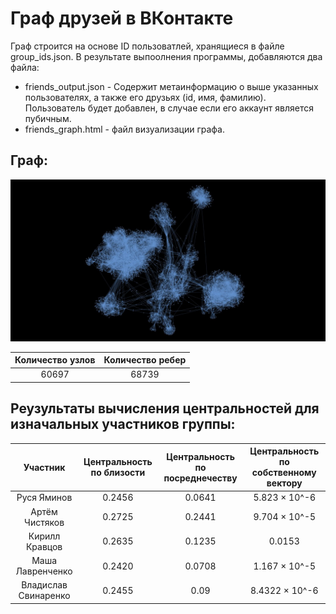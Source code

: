 # Граф друзей в ВКонтакте

Граф строится на основе ID пользоватлей, хранящиеся в файле group_ids.json. В результате выпоолнения программы, добавляются два файла:
- friends_output.json - Содержит метаинформацию о выше указанных пользователях, а также его друзьях (id, имя, фамилию). Пользователь будет добавлен, в случае если его аккаунт является пубичным.
- friends_graph.html - файл визуализации графа.

## Граф:


![image](./images/Screenshot_1.jpg)


|Количество узлов|Количество ребер|
|:-:|:-:|
| 60697| 68739 |

## Реузультаты вычисления центральностей для изначальных участников группы:

|Участник|Центральность по близости|Центральность по посреднечеству|Центральность по собственному вектору|
|:-:|:-:|:-:|:-:|
| Руся Яминов| 0.2456 | 0.0641 | 5.823 × 10^-6 |
| Артём Чистяков| 0.2725 | 0.2441 | 9.704 × 10^-5 |
| Кирилл Кравцов| 0.2635 | 0.1235 | 0.0153 |
| Маша Лавренченко| 0.2420 | 0.0708 | 1.167 × 10^-5 |
| Владислав Свинаренко| 0.2455 | 0.09 | 8.4322 × 10^-6 |